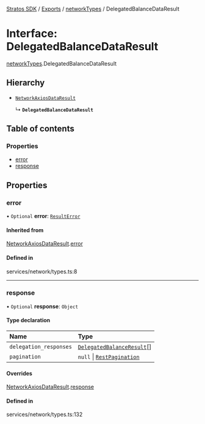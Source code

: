 [Stratos SDK](../README.md) / [Exports](../modules.md) / [networkTypes](../modules/networkTypes.md) / DelegatedBalanceDataResult

# Interface: DelegatedBalanceDataResult

[networkTypes](../modules/networkTypes.md).DelegatedBalanceDataResult

## Hierarchy

- [`NetworkAxiosDataResult`](networkTypes.NetworkAxiosDataResult.md)

  ↳ **`DelegatedBalanceDataResult`**

## Table of contents

### Properties

- [error](networkTypes.DelegatedBalanceDataResult.md#error)
- [response](networkTypes.DelegatedBalanceDataResult.md#response)

## Properties

### error

• `Optional` **error**: [`ResultError`](networkTypes.ResultError.md)

#### Inherited from

[NetworkAxiosDataResult](networkTypes.NetworkAxiosDataResult.md).[error](networkTypes.NetworkAxiosDataResult.md#error)

#### Defined in

services/network/types.ts:8

___

### response

• `Optional` **response**: `Object`

#### Type declaration

| Name | Type |
| :------ | :------ |
| `delegation_responses` | [`DelegatedBalanceResult`](networkTypes.DelegatedBalanceResult.md)[] |
| `pagination` | ``null`` \| [`RestPagination`](../modules/networkTypes.md#restpagination) |

#### Overrides

[NetworkAxiosDataResult](networkTypes.NetworkAxiosDataResult.md).[response](networkTypes.NetworkAxiosDataResult.md#response)

#### Defined in

services/network/types.ts:132
